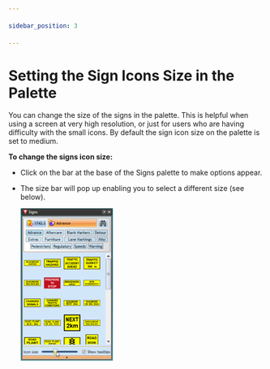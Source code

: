 ```yaml
---

sidebar_position: 3

---
```

# Setting the Sign Icons Size in the Palette

You can change the size of the signs in the palette. This is helpful when using a screen at very high resolution, or just for users who are having difficulty with the small icons. By default the sign icon size on the palette is set to medium.

**To change the signs icon size:**

- Click on the bar at the base of the Signs palette to make options appear.
- The size bar will pop up enabling you to select a different size (see below).

    ![Icon_Size_Bar](./assets/Icon_Size_Bar.png)
